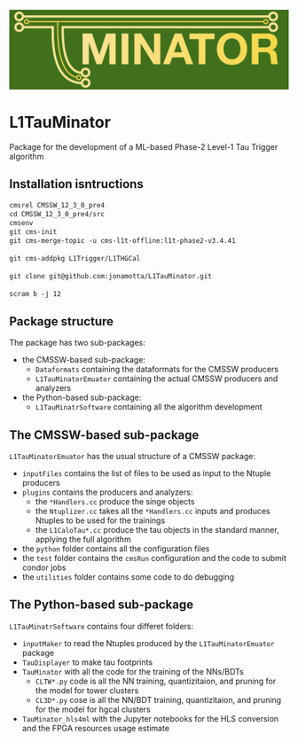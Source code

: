 ![Alt text](TAUminator_logo.png)

# L1TauMinator

Package for the development of a ML-based Phase-2 Level-1 Tau Trigger algorithm

## Installation isntructions

```shell
cmsrel CMSSW_12_3_0_pre4
cd CMSSW_12_3_0_pre4/src
cmsenv
git cms-init
git cms-merge-topic -u cms-l1t-offline:l1t-phase2-v3.4.41

git cms-addpkg L1Trigger/L1THGCal

git clone git@github.com:jonamotta/L1TauMinator.git

scram b -j 12
```

## Package structure

The package has two sub-packages:
* the CMSSW-based sub-package: 
    * `Dataformats` containing the dataformats for the CMSSW producers
    * `L1TauMinatorEmuator` containing the actual CMSSW producers and analyzers
* the Python-based sub-package:
    * `L1TauMinatrSoftware` containing all the algorithm development

## The CMSSW-based sub-package

`L1TauMinatorEmuator` has the usual structure of a CMSSW package:
* `inputFiles` contains the list of files to be used as input to the Ntuple producers
* `plugins` contains the producers and analyzers:
    * the `*Handlers.cc` produce the singe objects
    * the `Ntuplizer.cc` takes all the `*Handlers.cc` inputs and produces Ntuples to be used for the trainings
    * the `L1CaloTau*.cc` produce the tau objects in the standard manner, applying the full algorithm 
* the `python` folder contains all the configuration files
* the `test` folder contains the `cmsRun` configuration and the code to submit condor jobs
* the `utilities` folder contains some code to do debugging

## The Python-based sub-package

`L1TauMinatrSoftware` contains four differet folders:
* `inputMaker` to read the Ntuples produced by the `L1TauMinatorEmuator` package
* `TauDisplayer` to make tau footprints
* `TauMinator` with all the code for the training of the NNs/BDTs
    * `CLTW*.py` code is all the NN training, quantizitaion, and  pruning for the model for tower clusters
    * `CL3D*.py` cose is all the NN/BDT training, quantizitaion, and  pruning for the model for hgcal clusters
* `TauMinator_hls4ml` with the Jupyter notebooks for the HLS conversion and the FPGA resources usage estimate